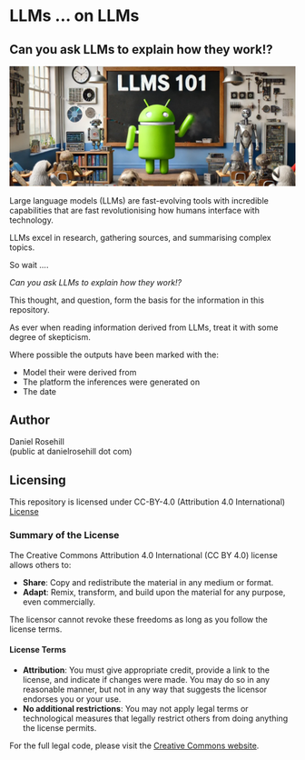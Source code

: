 # LLMs ... on LLMs

## Can you ask LLMs to explain how they work!?

![alt text](images/header.webp)

 Large language models (LLMs) are fast-evolving tools with incredible capabilities that are fast revolutionising how humans interface with technology.

 LLMs excel in research, gathering sources, and summarising complex topics.

 So wait ....

*Can you ask LLMs to explain how they work!?*

This thought, and question, form the basis for the information in this repository. 

As ever when reading information derived from LLMs, treat it with some degree of skepticism. 

Where possible the outputs have been marked with the:

- Model their were derived from  
- The platform the inferences were generated on
- The date

## Author

Daniel Rosehill  
(public at danielrosehill dot com)

## Licensing

This repository is licensed under CC-BY-4.0 (Attribution 4.0 International) 
[License](https://creativecommons.org/licenses/by/4.0/)

### Summary of the License
The Creative Commons Attribution 4.0 International (CC BY 4.0) license allows others to:
- **Share**: Copy and redistribute the material in any medium or format.
- **Adapt**: Remix, transform, and build upon the material for any purpose, even commercially.

The licensor cannot revoke these freedoms as long as you follow the license terms.

#### License Terms
- **Attribution**: You must give appropriate credit, provide a link to the license, and indicate if changes were made. You may do so in any reasonable manner, but not in any way that suggests the licensor endorses you or your use.
- **No additional restrictions**: You may not apply legal terms or technological measures that legally restrict others from doing anything the license permits.

For the full legal code, please visit the [Creative Commons website](https://creativecommons.org/licenses/by/4.0/legalcode).